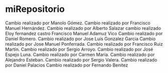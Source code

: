 # miRepositorio
Cambio realizado por Manolo Gómez.
Cambio realizado por Francisco Manuel Hernández.
Cambio realizado por Alberto Salazar
cambio realizado Eloy fernandez castro
Francisco Manuel Adamuz Vico
Cambio realizado por Daniel Romero.
Cambio realizado por Jose Luis Gonzalez Garcia
Cambio realizado por Jose Manuel Ponferrada.
Cambio realizado por Francisco Ruiz Martín.
Cambio realizado por Sergio Arroyo.
Cambio realizado por José Espejo Luna.
Cambio realizado por Carmen Maria.
Cambio realizado por Alejandro Esteban.
Cambio realizado por Sergio Valera.
Cambio realizado por Daniel Palacios
Cambio realizado por Fernando Benitez
